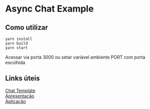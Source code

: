 # Async Chat Example

## Como utilizar
```
yarn install
yarn build
yarn start
```

Acessar via porta 3000 ou setar variável ambiente PORT com porta escolhida

## Links úteis
[Chat Template](https://www.bootdey.com/snippets/view/white-chat)<br>
[Apresentação](https://youtu.be/7lKoTT_H2uY)<br>
[Aplicação](https://async-chat-example.herokuapp.com/)
 